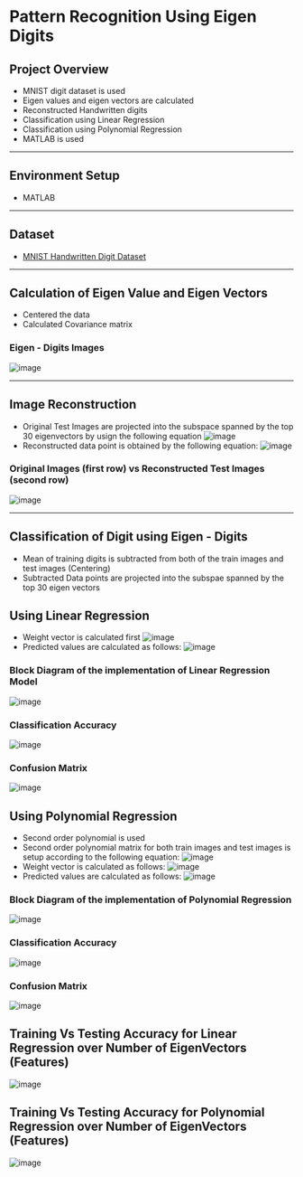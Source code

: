 # Pattern Recognition Using Eigen Digits
## Project Overview
* MNIST digit dataset is used
* Eigen values and eigen vectors are calculated
* Reconstructed Handwritten digits
* Classification using Linear Regression
* Classification using Polynomial Regression
* MATLAB is used
__________________________________________________________
## Environment Setup
* MATLAB
________________________________________________________________
## Dataset
* [MNIST Handwritten Digit Dataset](http://yann.lecun.com/exdb/mnist/)
____________________________________________________________________
## Calculation of Eigen Value and Eigen Vectors
* Centered the data
* Calculated Covariance matrix

### Eigen - Digits Images
![image](https://user-images.githubusercontent.com/50255936/110647209-982bad00-81f2-11eb-8c20-c33cea625af0.png)
___________________________________________________________________________
## Image Reconstruction
* Original Test Images are projected into the subspace spanned by the top 30 eigenvectors by usign the following equation
![image](https://user-images.githubusercontent.com/50255936/110647720-0a9c8d00-81f3-11eb-802e-e4c63ea7baaf.png)
* Reconstructed data point is obtained by the following equation:
![image](https://user-images.githubusercontent.com/50255936/110647986-4d5e6500-81f3-11eb-915d-7bc4312a955e.png)

### Original Images (first row) vs Reconstructed Test Images (second row)
![image](https://user-images.githubusercontent.com/50255936/110648154-6e26ba80-81f3-11eb-825c-9f5b729d587d.png)
______________________________________________________________________________________________
## Classification of Digit using Eigen - Digits

* Mean of training digits is subtracted from both of the train images and test images (Centering)
* Subtracted Data points are projected into the subspae spanned by the top 30 eigen vectors

## Using Linear Regression

* Weight vector is calculated first
![image](https://user-images.githubusercontent.com/50255936/110659283-6704aa00-81fd-11eb-896c-e1d7578dcb76.png)
* Predicted values are calculated as follows:
![image](https://user-images.githubusercontent.com/50255936/110656381-dcbb4680-81fa-11eb-9c11-9517ee0409c2.png)

### Block Diagram of the implementation of Linear Regression Model
![image](https://user-images.githubusercontent.com/50255936/110656495-f65c8e00-81fa-11eb-910d-33442eb8a81d.png)

### Classification Accuracy
![image](https://user-images.githubusercontent.com/50255936/110656583-0b392180-81fb-11eb-9202-865ad80c0993.png)

### Confusion Matrix
![image](https://user-images.githubusercontent.com/50255936/110656702-260b9600-81fb-11eb-8d0d-39f16b97ff4d.png)

## Using Polynomial Regression
* Second order polynomial is used
* Second order polynomial matrix for both train images and test images is setup according to the following equation:
![image](https://user-images.githubusercontent.com/50255936/110657286-adf1a000-81fb-11eb-830c-cbcb531eda04.png)
* Weight vector is calculated as follows:
![image](https://user-images.githubusercontent.com/50255936/110657345-b9dd6200-81fb-11eb-80c0-b4b9c8ba0b8c.png)
* Predicted values are calculated as follows:
![image](https://user-images.githubusercontent.com/50255936/110657461-ce215f00-81fb-11eb-959e-16f36984b8f6.png)

### Block Diagram of the implementation of Polynomial Regression
![image](https://user-images.githubusercontent.com/50255936/110657588-e8f3d380-81fb-11eb-8961-8f68c942cd16.png)

### Classification Accuracy
![image](https://user-images.githubusercontent.com/50255936/110657647-f8731c80-81fb-11eb-9e42-15e5a5aa91ba.png)

### Confusion Matrix
![image](https://user-images.githubusercontent.com/50255936/110657693-0163ee00-81fc-11eb-9fe6-bf96200e4ea6.png)

## Training Vs Testing Accuracy for Linear Regression over Number of EigenVectors (Features)
![image](https://user-images.githubusercontent.com/50255936/110657956-3c662180-81fc-11eb-87f0-cd80757d7ee4.png)

## Training Vs Testing Accuracy for Polynomial Regression over Number of EigenVectors (Features)
![image](https://user-images.githubusercontent.com/50255936/110658649-d29a4780-81fc-11eb-9416-ea51299eacf2.png)






